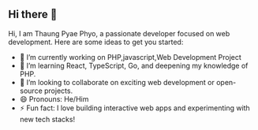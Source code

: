 ## Hi there 👋


Hi, I am Thaung Pyae Phyo, a passionate developer focused on web development.
Here are some ideas to get you started:

- 🔭 I’m currently working on PHP,javascript,Web Development Project
- 🌱  I’m learning React, TypeScript, Go, and deepening my knowledge of PHP.
- 👯 I’m looking to collaborate on exciting web development or open-source projects.
- 😄 Pronouns: He/Him
- ⚡ Fun fact: I love building interactive web apps and experimenting with new tech stacks!


